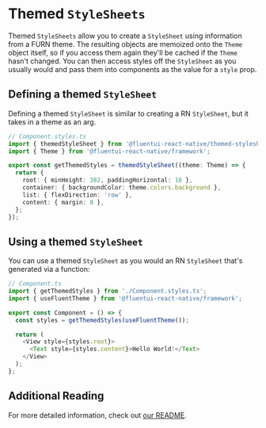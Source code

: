 # Themed `StyleSheets`

Themed `StyleSheets` allow you to create a `StyleSheet` using information from a FURN theme. The resulting objects are memoized onto the `Theme` object itself, so if you access them again they'll be cached if the `Theme` hasn't changed. You can then access styles off the `StyleSheet` as you usually would and pass them into components as the value for a `style` prop.

## Defining a themed `StyleSheet`

Defining a themed `StyleSheet` is similar to creating a RN `StyleSheet`, but it takes in a theme as an arg.

```ts
// Component.styles.ts
import { themedStyleSheet } from '@fluentui-react-native/themed-stylesheet';
import { Theme } from '@fluentui-react-native/framework';

export const getThemedStyles = themedStyleSheet((theme: Theme) => {
  return {
    root: { minHeight: 382, paddingHorizontal: 16 },
    container: { backgroundColor: theme.colors.background },
    list: { flexDirection: 'row' },
    content: { margin: 8 },
  };
});
```

## Using a themed `StyleSheet`

You can use a themed `StyleSheet` as you would an RN `StyleSheet` that's generated via a function:

```ts
// Component.ts
import { getThemedStyles } from './Component.styles.ts';
import { useFluentTheme } from '@fluentui-react-native/framework';

export const Component = () => {
  const styles = getThemedStyles(useFluentTheme());

  return (
    <View style={styles.root}>
      <Text style={styles.content}>Hello World!</Text>
    </View>
  );
};
```

## Additional Reading

For more detailed information, check out [our README](../../../packages/framework/themed-stylesheet/README.md).
